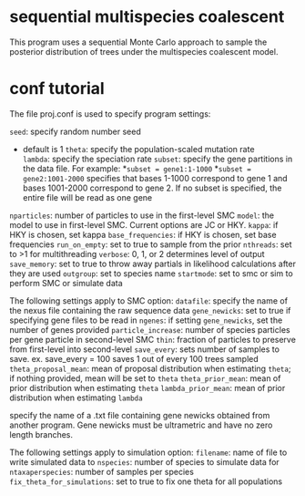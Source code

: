 # sequential multispecies coalescent
This program uses a sequential Monte Carlo approach to sample the posterior distribution of trees under the multispecies coalescent model.

# conf tutorial
The file proj.conf is used to specify program settings:

`seed`: specify random number seed
  - default is 1
`theta`: specify the population-scaled mutation rate\
`lambda`: specify the speciation rate
`subset`: specify the gene partitions in the data file. For example:
*`subset = gene1:1-1000`
*`subset = gene2:1001-2000`
specifies that bases 1-1000 correspond to gene 1 and bases 1001-2000 correspond to gene 2. If no subset is specified, the entire file will be read as one gene

`nparticles`: number of particles to use in the first-level SMC
`model`: the model to use in first-level SMC. Current options are JC or HKY.
`kappa`: if HKY is chosen, set kappa
`base_frequencies`: if HKY is chosen, set base frequencies
`run_on_empty`: set to true to sample from the prior
`nthreads`: set to >1 for multithreading
`verbose`: 0, 1, or 2 determines level of output
`save_memory`: set to true to throw away partials in likelihood calculations after they are used
`outgroup`: set to species name
`startmode`: set to smc or sim to perform SMC or simulate data

The following settings apply to SMC option:
`datafile`: specify the name of the nexus file containing the raw sequence data
`gene_newicks`: set to true if specifying gene files to be read in
`ngenes`: if setting `gene_newicks`, set the number of genes provided
`particle_increase`: number of species particles per gene particle in second-level SMC
`thin`: fraction of particles to preserve from first-level into second-level
`save_every`: sets number of samples to save. ex. save_every = 100 saves 1 out of every 100 trees sampled
`theta_proposal_mean`: mean of proposal distribution when estimating `theta`; if nothing provided, mean will be set to `theta`
`theta_prior_mean`: mean of prior distribution when estimating `theta`
`lambda_prior_mean`: mean of prior distribution when estimating `lambda`

specify the name of a .txt file containing gene newicks obtained from another program. Gene newicks must be ultrametric and have no zero length branches.

The following settings apply to simulation option:
`filename`: name of file to write simulated data to
`nspecies`: number of species to simulate data for
`ntaxaperspecies`: number of samples per species
`fix_theta_for_simulations`: set to true to fix one theta for all populations
